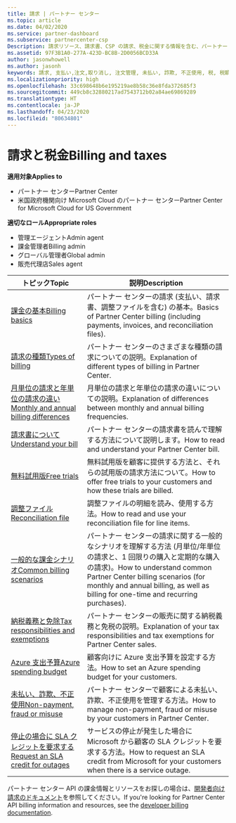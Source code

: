 ```yaml
---
title: 請求 | パートナー センター
ms.topic: article
ms.date: 04/02/2020
ms.service: partner-dashboard
ms.subservice: partnercenter-csp
Description: 請求リソース、請求書、CSP の請求、税金に関する情報を含む、パートナー センターの請求に関するトピックの一覧。
ms.assetid: 97F3B1A0-277A-423D-BC8B-2D0056BCD33A
author: jasonwhowell
ms.author: jasonh
keywords: 請求, 支払い,注文,取り消し, 注文管理, 未払い, 詐欺, 不正使用, 税, 税額控除, 調整ファイル, 調整用のファイル
ms.localizationpriority: high
ms.openlocfilehash: 33c698648b6e195219ae8b58c36e8fda372685f3
ms.sourcegitcommit: 449cb8c32880217ad7543712b02a84ae69869289
ms.translationtype: HT
ms.contentlocale: ja-JP
ms.lasthandoff: 04/23/2020
ms.locfileid: "80634801"
---
```

# <a name="billing-and-taxes"></a><span data-ttu-id="865b7-104">請求と税金</span><span class="sxs-lookup"><span data-stu-id="865b7-104">Billing and taxes</span></span>

<span data-ttu-id="865b7-105">**適用対象**</span><span class="sxs-lookup"><span data-stu-id="865b7-105">**Applies to**</span></span>

- <span data-ttu-id="865b7-106">パートナー センター</span><span class="sxs-lookup"><span data-stu-id="865b7-106">Partner Center</span></span>
- <span data-ttu-id="865b7-107">米国政府機関向け Microsoft Cloud のパートナー センター</span><span class="sxs-lookup"><span data-stu-id="865b7-107">Partner Center for Microsoft Cloud for US Government</span></span>

<span data-ttu-id="865b7-108">**適切なロール**</span><span class="sxs-lookup"><span data-stu-id="865b7-108">**Appropriate roles**</span></span>

- <span data-ttu-id="865b7-109">管理エージェント</span><span class="sxs-lookup"><span data-stu-id="865b7-109">Admin agent</span></span>
- <span data-ttu-id="865b7-110">課金管理者</span><span class="sxs-lookup"><span data-stu-id="865b7-110">Billing admin</span></span>
- <span data-ttu-id="865b7-111">グローバル管理者</span><span class="sxs-lookup"><span data-stu-id="865b7-111">Global admin</span></span>
- <span data-ttu-id="865b7-112">販売代理店</span><span class="sxs-lookup"><span data-stu-id="865b7-112">Sales agent</span></span>

| <span data-ttu-id="865b7-113">トピック</span><span class="sxs-lookup"><span data-stu-id="865b7-113">Topic</span></span> | <span data-ttu-id="865b7-114">説明</span><span class="sxs-lookup"><span data-stu-id="865b7-114">Description</span></span> |
| ----- | ----------- |
| [<span data-ttu-id="865b7-115">課金の基本</span><span class="sxs-lookup"><span data-stu-id="865b7-115">Billing basics</span></span>](billing-basics.md) | <span data-ttu-id="865b7-116">パートナー センターの請求 (支払い、請求書、調整ファイルを含む) の基本。</span><span class="sxs-lookup"><span data-stu-id="865b7-116">Basics of Partner Center billing (including payments, invoices, and reconciliation files).</span></span> |
| [<span data-ttu-id="865b7-117">請求の種類</span><span class="sxs-lookup"><span data-stu-id="865b7-117">Types of billing</span></span>](billing-different-types.md) | <span data-ttu-id="865b7-118">パートナー センターのさまざまな種類の請求についての説明。</span><span class="sxs-lookup"><span data-stu-id="865b7-118">Explanation of different types of billing in Partner Center.</span></span> |
| [<span data-ttu-id="865b7-119">月単位の請求と年単位の請求の違い</span><span class="sxs-lookup"><span data-stu-id="865b7-119">Monthly and annual billing differences</span></span>](billing-annual-monthly.md) | <span data-ttu-id="865b7-120">月単位の請求と年単位の請求の違いについての説明。</span><span class="sxs-lookup"><span data-stu-id="865b7-120">Explanation of differences between monthly and annual billing frequencies.</span></span> |
| [<span data-ttu-id="865b7-121">請求書について</span><span class="sxs-lookup"><span data-stu-id="865b7-121">Understand your bill</span></span>](read-your-bill.md) | <span data-ttu-id="865b7-122">パートナー センターの請求書を読んで理解する方法について説明します。</span><span class="sxs-lookup"><span data-stu-id="865b7-122">How to read and understand your Partner Center bill.</span></span> |
| [<span data-ttu-id="865b7-123">無料試用版</span><span class="sxs-lookup"><span data-stu-id="865b7-123">Free trials</span></span>](offer-your-customers-trials-of-microsoft-products.md) | <span data-ttu-id="865b7-124">無料試用版を顧客に提供する方法と、それらの試用版の請求方法について。</span><span class="sxs-lookup"><span data-stu-id="865b7-124">How to offer free trials to your customers and how these trials are billed.</span></span> |
| [<span data-ttu-id="865b7-125">調整ファイル</span><span class="sxs-lookup"><span data-stu-id="865b7-125">Reconciliation file</span></span>](use-the-reconciliation-files.md) | <span data-ttu-id="865b7-126">調整ファイルの明細を読み、使用する方法。</span><span class="sxs-lookup"><span data-stu-id="865b7-126">How to read and use your reconciliation file for line items.</span></span> |
| [<span data-ttu-id="865b7-127">一般的な課金シナリオ</span><span class="sxs-lookup"><span data-stu-id="865b7-127">Common billing scenarios</span></span>](common-billing-scenarios.md) | <span data-ttu-id="865b7-128">パートナー センターの請求に関する一般的なシナリオを理解する方法 (月単位/年単位の請求と、1 回限りの購入と定期的な購入の請求)。</span><span class="sxs-lookup"><span data-stu-id="865b7-128">How to understand common Partner Center billing scenarios (for monthly and annual billing, as well as billing for one-time and recurring purchases).</span></span> |
| [<span data-ttu-id="865b7-129">納税義務と免除</span><span class="sxs-lookup"><span data-stu-id="865b7-129">Tax responsibilities and exemptions</span></span>](tax-and-tax-exemptions.md) | <span data-ttu-id="865b7-130">パートナー センターの販売に関する納税義務と免税の説明。</span><span class="sxs-lookup"><span data-stu-id="865b7-130">Explanation of your tax responsibilities and tax exemptions for Partner Center sales.</span></span> |
| [<span data-ttu-id="865b7-131">Azure 支出予算</span><span class="sxs-lookup"><span data-stu-id="865b7-131">Azure spending budget</span></span>](set-an-azure-spending-budget-for-your-customers.md) | <span data-ttu-id="865b7-132">顧客向けに Azure 支出予算を設定する方法。</span><span class="sxs-lookup"><span data-stu-id="865b7-132">How to set an Azure spending budget for your customers.</span></span> |
| [<span data-ttu-id="865b7-133">未払い、詐欺、不正使用</span><span class="sxs-lookup"><span data-stu-id="865b7-133">Non-payment, fraud or misuse</span></span>](non-payment--fraud--or-misuse.md) | <span data-ttu-id="865b7-134">パートナー センターで顧客による未払い、詐欺、不正使用を管理する方法。</span><span class="sxs-lookup"><span data-stu-id="865b7-134">How to manage non-payment, fraud or misuse by your customers in Partner Center.</span></span> |
| [<span data-ttu-id="865b7-135">停止の場合に SLA クレジットを要求する</span><span class="sxs-lookup"><span data-stu-id="865b7-135">Request an SLA credit for outages</span></span>](request-credit.md) | <span data-ttu-id="865b7-136">サービスの停止が発生した場合に Microsoft から顧客の SLA クレジットを要求する方法。</span><span class="sxs-lookup"><span data-stu-id="865b7-136">How to request an SLA credit from Microsoft for your customers when there is a service outage.</span></span> |

<span data-ttu-id="865b7-137">パートナー センター API の課金情報とリソースをお探しの場合は、[開発者向け請求のドキュメント](https://docs.microsoft.com/partner-center/develop/manage-billing)を参照してください。</span><span class="sxs-lookup"><span data-stu-id="865b7-137">If you're looking for Partner Center API billing information and resources, see the [developer billing documentation](https://docs.microsoft.com/partner-center/develop/manage-billing).</span></span>
